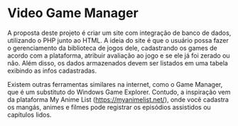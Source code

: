 # Video Game Manager #
A proposta deste projeto é criar um site com integração de banco de dados, utilizando o PHP junto ao HTML. 
A ideia do site é que o usuário possa fazer o gerenciamento da biblioteca de jogos dele, cadastrando os games de acordo com a plataforma, atribuir avaliação ao jogo e se ele já foi zerado ou não. 
Além disso, os dados armazenados devem ser listados em uma tabela exibindo as infos cadastradas.

Existem outras ferramentas similares na internet, como o Game Manager, que é um substituto do Windows Game Explorer.
Contudo, a inspiração vem da plataforma My Anime List (https://myanimelist.net/), onde você cadastra os mangás, animes e filmes pode registrar os episódios assistidos ou capítulos lidos.
